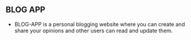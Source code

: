 ## BLOG APP
-  BLOG-APP is a personal blogging website where you can     create and share your opinions and other users can        read and update them. 